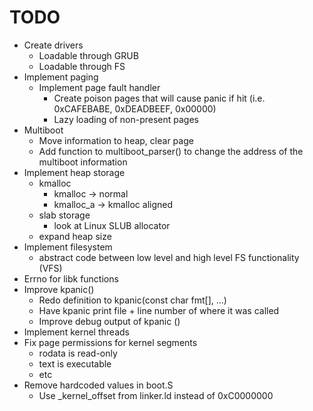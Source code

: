 # TODO
- Create drivers
	- Loadable through GRUB
	- Loadable through FS
- Implement paging
	- Implement page fault handler
		- Create poison pages that will cause panic if hit (i.e. 0xCAFEBABE, 0xDEADBEEF, 0x00000)
		- Lazy loading of non-present pages
- Multiboot
	- Move information to heap, clear page
	- Add function to multiboot_parser() to change the address of the multiboot information
- Implement heap storage
	- kmalloc
		- kmalloc -> normal
		- kmalloc_a -> kmalloc aligned
	- slab storage
		- look at Linux SLUB allocator
	- expand heap size
- Implement filesystem
	- abstract code between low level and high level FS functionality (VFS)
- Errno for libk functions
- Improve kpanic()
	- Redo definition to kpanic(const char fmt[], ...)
	- Have kpanic print file + line number of where it was called
	- Improve debug output of kpanic ()
- Implement kernel threads
- Fix page permissions for kernel segments
	- rodata is read-only
	- text is executable
	- etc
- Remove hardcoded values in boot.S
	- Use _kernel_offset from linker.ld instead of 0xC0000000
